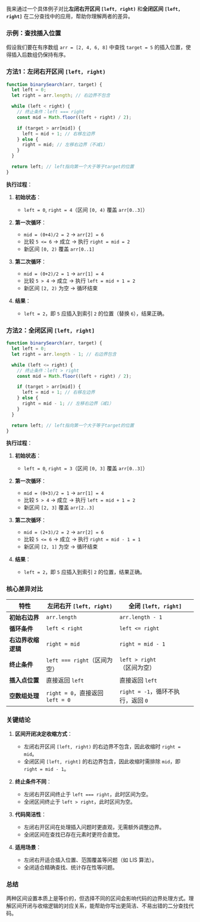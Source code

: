 我来通过一个具体例子对比**左闭右开区间 `[left, right)`** 和**全闭区间 `[left, right]`** 在二分查找中的应用，帮助你理解两者的差异。

### **示例：查找插入位置**

假设我们要在有序数组 `arr = [2, 4, 6, 8]` 中查找 `target = 5` 的插入位置，使得插入后数组仍保持有序。

### **方法1：左闭右开区间 `[left, right)`**

```javascript
function binarySearch(arr, target) {
  let left = 0;
  let right = arr.length; // 右边界不包含

  while (left < right) {
    // 终止条件：left === right
    const mid = Math.floor((left + right) / 2);

    if (target > arr[mid]) {
      left = mid + 1; // 右移左边界
    } else {
      right = mid; // 左移右边界（不减1）
    }
  }

  return left; // left指向第一个大于等于target的位置
}
```

**执行过程**：

1. **初始状态**：

   - `left = 0`, `right = 4`（区间 `[0, 4)` 覆盖 `arr[0..3]`）

2. **第一次循环**：

   - `mid = (0+4)/2 = 2` → `arr[2] = 6`
   - 比较 `5 <= 6` → 成立 → 执行 `right = mid = 2`
   - 新区间 `[0, 2)` 覆盖 `arr[0..1]`

3. **第二次循环**：

   - `mid = (0+2)/2 = 1` → `arr[1] = 4`
   - 比较 `5 > 4` → 成立 → 执行 `left = mid + 1 = 2`
   - 新区间 `[2, 2)` 为空 → 循环结束

4. **结果**：
   - `left = 2`，即 `5` 应插入到索引 `2` 的位置（替换 `6`），结果正确。

### **方法2：全闭区间 `[left, right]`**

```javascript
function binarySearch(arr, target) {
  let left = 0;
  let right = arr.length - 1; // 右边界包含

  while (left <= right) {
    // 终止条件：left > right
    const mid = Math.floor((left + right) / 2);

    if (target > arr[mid]) {
      left = mid + 1; // 右移左边界
    } else {
      right = mid - 1; // 左移右边界（减1）
    }
  }

  return left; // left指向第一个大于等于target的位置
}
```

**执行过程**：

1. **初始状态**：

   - `left = 0`, `right = 3`（区间 `[0, 3]` 覆盖 `arr[0..3]`）

2. **第一次循环**：

   - `mid = (0+3)/2 = 1` → `arr[1] = 4`
   - 比较 `5 > 4` → 成立 → 执行 `left = mid + 1 = 2`
   - 新区间 `[2, 3]` 覆盖 `arr[2..3]`

3. **第二次循环**：

   - `mid = (2+3)/2 = 2` → `arr[2] = 6`
   - 比较 `5 <= 6` → 成立 → 执行 `right = mid - 1 = 1`
   - 新区间 `[2, 1]` 为空 → 循环结束

4. **结果**：
   - `left = 2`，即 `5` 应插入到索引 `2` 的位置，结果正确。

### **核心差异对比**

| **特性**           | **左闭右开 `[left, right)`**     | **全闭 `[left, right]`**           |
| ------------------ | -------------------------------- | ---------------------------------- |
| **初始右边界**     | `arr.length`                     | `arr.length - 1`                   |
| **循环条件**       | `left < right`                   | `left <= right`                    |
| **右边界收缩逻辑** | `right = mid`                    | `right = mid - 1`                  |
| **终止条件**       | `left === right`（区间为空）     | `left > right`（区间为空）         |
| **插入点位置**     | 直接返回 `left`                  | 直接返回 `left`                    |
| **空数组处理**     | `right = 0`，直接返回 `left = 0` | `right = -1`，循环不执行，返回 `0` |

### **关键结论**

1. **区间开闭决定收缩方式**：

   - 左闭右开区间 `[left, right)` 的右边界不包含，因此收缩时 `right = mid`。
   - 全闭区间 `[left, right]` 的右边界包含，因此收缩时需排除 `mid`，即 `right = mid - 1`。

2. **终止条件不同**：

   - 左闭右开区间终止于 `left === right`，此时区间为空。
   - 全闭区间终止于 `left > right`，此时区间为空。

3. **代码简洁性**：

   - 左闭右开区间在处理插入问题时更直观，无需额外调整边界。
   - 全闭区间在查找已存在元素时更符合直觉。

4. **适用场景**：
   - 左闭右开适合插入位置、范围覆盖等问题（如 LIS 算法）。
   - 全闭适合精确查找、统计存在性等问题。

### **总结**

两种区间设置本质上是等价的，但选择不同的区间会影响代码的边界处理方式。理解区间开闭与收缩逻辑的对应关系，能帮助你写出更简洁、不易出错的二分查找代码。

